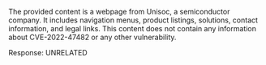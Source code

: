 The provided content is a webpage from Unisoc, a semiconductor company. It includes navigation menus, product listings, solutions, contact information, and legal links. This content does not contain any information about CVE-2022-47482 or any other vulnerability.

Response: UNRELATED
